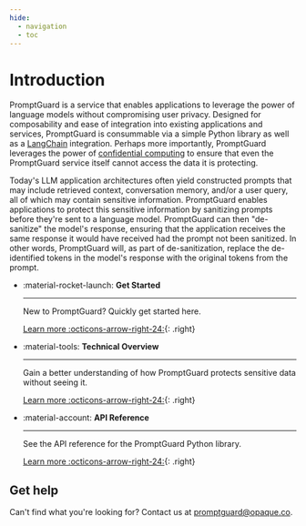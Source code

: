 ```yaml
---
hide:
  - navigation
  - toc
---
```

<!-- <p align="center"> -->
<!--   <img src="images/logo_color.png" /> -->
<!-- </p> -->

# Introduction
PromptGuard is a service that enables applications to leverage the power of language models without compromising user privacy. Designed for composability and ease of integration into existing applications and services, PromptGuard is consummable via a simple Python library as well as a [LangChain](https://python.langchain.com/docs/get_started/introduction.html) integration. Perhaps more importantly, PromptGuard leverages the power of [confidential computing](https://en.wikipedia.org/wiki/Confidential_computing) to ensure that even the PromptGuard service itself cannot access the data it is protecting.

Today's LLM application architectures often yield constructed prompts that may include retrieved context, conversation memory, and/or a user query, all of which may contain sensitive information. PromptGuard enables applications to protect this sensitive information by sanitizing prompts before they're sent to a language model. PromptGuard can then "de-sanitize" the model's response, ensuring that the application receives the same response it would have received had the prompt not been sanitized. In other words, PromptGuard will, as part of de-sanitization, replace the de-identified tokens in the model's response with the original tokens from the prompt.

<div class="grid cards" markdown>

*   :material-rocket-launch: **Get Started**

    ---

    New to PromptGuard? Quickly get started here.
    
    [Learn more :octicons-arrow-right-24:](getting_started/quickstart.md){: .right}

*   :material-tools: **Technical Overview**

    ---

    Gain a better understanding of how PromptGuard protects sensitive data without seeing it.

    [Learn more :octicons-arrow-right-24:](getting_started/overview.md){: .right}

*   :material-account: **API Reference**

    ---

    See the API reference for the PromptGuard Python library.

    [Learn more :octicons-arrow-right-24:](reference/library_api.md){: .right}

</div>

## Get help
Can't find what you're looking for? Contact us at [promptguard@opaque.co](mailto:promptguard@opaque.co).
